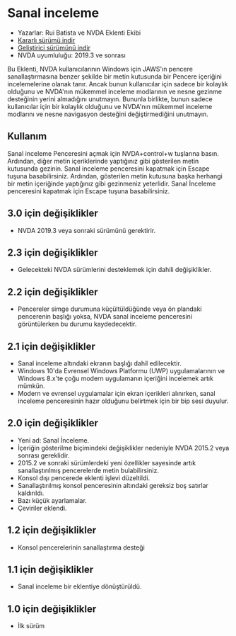 # Sanal inceleme

* Yazarlar: Rui Batista ve NVDA Eklenti Ekibi
* [Kararlı sürümü indir][1]
* [Geliştirici sürümünü indir][2]
* NVDA uyumluluğu: 2019.3 ve sonrası

Bu Eklenti, NVDA kullanıcılarının Windows için JAWS'ın pencere sanallaştırmasına benzer şekilde bir metin kutusunda bir Pencere içeriğini incelemelerine olanak tanır.  Ancak bunun kullanıcılar için sadece bir kolaylık olduğunu ve NVDA'nın mükemmel inceleme modlarının ve nesne gezinme desteğinin yerini almadığını unutmayın.
Bununla birlikte, bunun sadece kullanıcılar için bir kolaylık olduğunu ve NVDA'nın mükemmel inceleme modlarını ve nesne navigasyon desteğini değiştirmediğini unutmayın.

## Kullanım ##

Sanal inceleme Penceresini açmak için NVDA+control+w tuşlarına basın. Ardından, diğer metin içeriklerinde yaptığınız gibi gösterilen metin kutusunda gezinin. Sanal inceleme penceresini kapatmak için Escape tuşuna basabilirsiniz.
Ardından, gösterilen metin kutusuna başka herhangi bir metin içeriğinde yaptığınız gibi gezinmeniz yeterlidir.
Sanal İnceleme penceresini kapatmak için Escape tuşuna basabilirsiniz.

## 3.0 için değişiklikler

* NVDA 2019.3 veya sonraki sürümünü gerektirir.

## 2.3 için değişiklikler

* Gelecekteki NVDA sürümlerini desteklemek için dahili değişiklikler.

## 2.2 için değişiklikler

* Pencereler simge durumuna küçültüldüğünde veya ön plandaki pencerenin başlığı yoksa, NVDA sanal inceleme penceresini görüntülerken bu durumu kaydedecektir.

## 2.1 için değişiklikler

* Sanal inceleme altındaki ekranın başlığı dahil edilecektir.
* Windows 10'da Evrensel Windows Platformu (UWP) uygulamalarının ve Windows 8.x'te çoğu modern uygulamanın içeriğini incelemek artık mümkün.
* Modern ve evrensel uygulamalar için ekran içerikleri alınırken, sanal inceleme penceresinin hazır olduğunu belirtmek için bir bip sesi duyulur.

## 2.0 için değişiklikler

* Yeni ad: Sanal İnceleme.
* İçeriğin gösterilme biçimindeki değişiklikler nedeniyle NVDA 2015.2 veya sonrası gereklidir.
* 2015.2 ve sonraki sürümlerdeki yeni özellikler sayesinde artık sanallaştırılmış pencerelerde metin bulabilirsiniz.
* Konsol dışı pencerede eklenti işlevi düzeltildi.
* Sanallaştırılmış konsol penceresinin altındaki gereksiz boş satırlar kaldırıldı.
* Bazı küçük ayarlamalar.
* Çeviriler eklendi.

## 1.2 için değişiklikler

* Konsol pencerelerinin sanallaştırma desteği

## 1.1 için değişiklikler

* Sanal inceleme bir eklentiye dönüştürüldü.

## 1.0 için değişiklikler

* İlk sürüm

[1]: http://addons.nvda-project.org/files/get.php?file=VR

[2]: http://addons.nvda-project.org/files/get.php?file=VR
